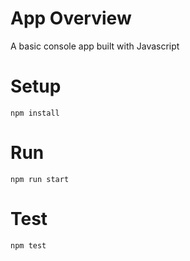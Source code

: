 # App Overview

A basic console app built with Javascript

# Setup

`npm install`

# Run

`npm run start`

# Test

`npm test`
